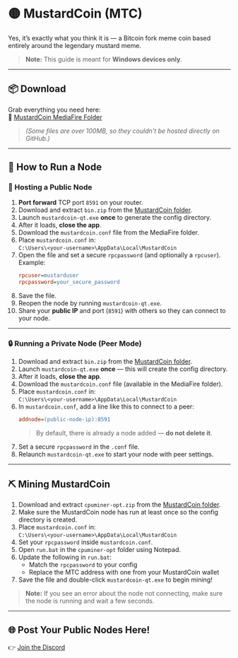 # 🟡 MustardCoin (MTC)

Yes, it’s exactly what you think it is — a Bitcoin fork meme coin based entirely around the legendary mustard meme.

> **Note:** This guide is meant for **Windows devices only**.

---

## 📦 Download

Grab everything you need here:  
🔗 [MustardCoin MediaFire Folder](https://www.mediafire.com/folder/1nx9no4h8u5rh/MustardCoin)

> *(Some files are over 100MB, so they couldn't be hosted directly on GitHub.)*

---

## 🚀 How to Run a Node

### 📡 Hosting a Public Node

1. **Port forward** TCP port `8591` on your router.
2. Download and extract `bin.zip` from the [MustardCoin folder](https://www.mediafire.com/folder/1nx9no4h8u5rh/MustardCoin).
3. Launch `mustardcoin-qt.exe` **once** to generate the config directory.
4. After it loads, **close the app**.
5. Download the `mustardcoin.conf` file from the MediaFire folder.
6. Place `mustardcoin.conf` in:  
   `C:\Users\<your-username>\AppData\Local\MustardCoin`
7. Open the file and set a secure `rpcpassword` (and optionally a `rpcuser`).  
   Example:
   ```ini
   rpcuser=mustarduser
   rpcpassword=your_secure_password
   ```
8. Save the file.
9. Reopen the node by running `mustardcoin-qt.exe`.
10. Share your **public IP** and port (`8591`) with others so they can connect to your node.

---

### 🔒 Running a Private Node (Peer Mode)

1. Download and extract `bin.zip` from the [MustardCoin folder](https://www.mediafire.com/folder/1nx9no4h8u5rh/MustardCoin).
2. Launch `mustardcoin-qt.exe` **once** — this will create the config directory.
3. After it loads, **close the app**.
4. Download the `mustardcoin.conf` file (available in the MediaFire folder).
5. Place `mustardcoin.conf` in:  
   `C:\Users\<your-username>\AppData\Local\MustardCoin`
6. In `mustardcoin.conf`, add a line like this to connect to a peer:  
   ```ini
   addnode=(public-node-ip):8591
   ```
   > By default, there is already a node added — **do not delete it**.
7. Set a secure `rpcpassword` in the `.conf` file.
8. Relaunch `mustardcoin-qt.exe` to start your node with peer settings.

---

## ⛏️ Mining MustardCoin

1. Download and extract `cpuminer-opt.zip` from the [MustardCoin folder](https://www.mediafire.com/folder/1nx9no4h8u5rh/MustardCoin).
2. Make sure the MustardCoin node has run at least once so the config directory is created.
3. Place `mustardcoin.conf` in:  
   `C:\Users\<your-username>\AppData\Local\MustardCoin`
4. Set your `rpcpassword` inside `mustardcoin.conf`.
5. Open `run.bat` in the `cpuminer-opt` folder using Notepad.
6. Update the following in `run.bat`:
   - Match the `rpcpassword` to your config
   - Replace the MTC address with one from your MustardCoin wallet
7. Save the file and double-click `mustardcoin-qt.exe` to begin mining!

> **Note:** If you see an error about the node not connecting, make sure the node is running and wait a few seconds.

---

## 🌐 Post Your Public Nodes Here!

👉 [Join the Discord](https://discord.gg/MkT3qH57HM)
